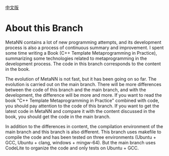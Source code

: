 [中文版](readme.md)
# About this Branch
MetaNN contains a lot of new programming attempts, and its development process is also a process of continuous summary and improvement. I spent some time writing a Book (C++ Template Metaprogramming in Practice), summarizing some technologies related to metaprogramming in the development process. The code in this branch corresponds to the content in the book.

The evolution of MetaNN is not fast, but it has been going on so far. The evolution is carried out on the main branch. There will be more differences between the code of this branch and the main branch, and with the development, the difference will be more and more. If you want to read the book "C++ Template Metaprogramming in Practice" combined with code, you should pay attention to the code of this branch. If you want to get the latest code in MetaNN and compare it with the content discussed in the book, you should get the code in the main branch.

In addition to the differences in content, the compilation environment of the main branch and this branch is also different. This branch uses makefile to compile the code and has been tested on three environments (Ubuntu + GCC, Ubuntu + clang, windows + mingw-64). But the main branch uses CodeLite to organize the code and only tests on Ubuntu + GCC.

